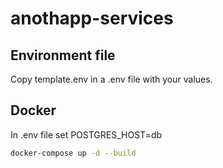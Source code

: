 # anothapp-services

## Environment file

Copy template.env in a .env file with your values.

## Docker

In .env file set POSTGRES_HOST=db

```sh
docker-compose up -d --build
```
